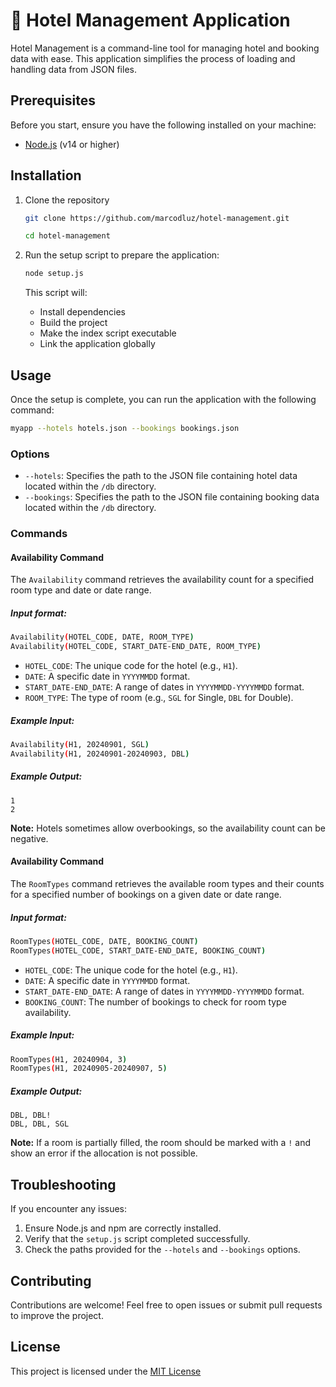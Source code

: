 # 🏨 Hotel Management Application

Hotel Management is a command-line tool for managing hotel and booking data with ease. This application simplifies the process of loading and handling data from JSON files.

## Prerequisites

Before you start, ensure you have the following installed on your machine:

- [Node.js](https://nodejs.org/en/download) (v14 or higher)

## Installation

1. Clone the repository

   ```bash
   git clone https://github.com/marcodluz/hotel-management.git

   cd hotel-management
   ```

2. Run the setup script to prepare the application:

   ```bash
   node setup.js
   ```

   This script will:

   - Install dependencies
   - Build the project
   - Make the index script executable
   - Link the application globally

## Usage

Once the setup is complete, you can run the application with the following command:

```bash
myapp --hotels hotels.json --bookings bookings.json
```

### Options

- `--hotels`: Specifies the path to the JSON file containing hotel data located within the `/db` directory.
- `--bookings`: Specifies the path to the JSON file containing booking data located within the `/db` directory.

### Commands

#### Availability Command

The `Availability` command retrieves the availability count for a specified room type and date or date range.

##### Input format:

```bash
Availability(HOTEL_CODE, DATE, ROOM_TYPE)
Availability(HOTEL_CODE, START_DATE-END_DATE, ROOM_TYPE)
```

- `HOTEL_CODE`: The unique code for the hotel (e.g., `H1`).
- `DATE`: A specific date in `YYYYMMDD` format.
- `START_DATE-END_DATE`: A range of dates in `YYYYMMDD-YYYYMMDD` format.
- `ROOM_TYPE`: The type of room (e.g., `SGL` for Single, `DBL` for Double).

##### Example Input:

```bash
Availability(H1, 20240901, SGL)
Availability(H1, 20240901-20240903, DBL)
```

##### Example Output:

```
1
2
```

**Note:** Hotels sometimes allow overbookings, so the availability count can be negative.

#### Availability Command

The `RoomTypes` command retrieves the available room types and their counts for a specified number of bookings on a given date or date range.

##### Input format:

```bash
RoomTypes(HOTEL_CODE, DATE, BOOKING_COUNT)
RoomTypes(HOTEL_CODE, START_DATE-END_DATE, BOOKING_COUNT)
```

- `HOTEL_CODE`: The unique code for the hotel (e.g., `H1`).
- `DATE`: A specific date in `YYYYMMDD` format.
- `START_DATE-END_DATE`: A range of dates in `YYYYMMDD-YYYYMMDD` format.
- `BOOKING_COUNT`: The number of bookings to check for room type availability.

##### Example Input:

```bash
RoomTypes(H1, 20240904, 3)
RoomTypes(H1, 20240905-20240907, 5)
```

##### Example Output:

```
DBL, DBL!
DBL, DBL, SGL
```

**Note:** If a room is partially filled, the room should be marked with a `!` and show an error if the allocation is not possible.

## Troubleshooting

If you encounter any issues:

1. Ensure Node.js and npm are correctly installed.
2. Verify that the `setup.js` script completed successfully.
3. Check the paths provided for the `--hotels` and `--bookings` options.

## Contributing

Contributions are welcome! Feel free to open issues or submit pull requests to improve the project.

## License

This project is licensed under the [MIT License](https://github.com/marcodluz/hotel-management?tab=MIT-1-ov-file)
